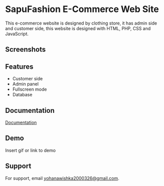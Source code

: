 
# SapuFashion E-Commerce Web Site

This e-commerce website is designed by clothing store, it has admin side and customer side, this website is designed with HTML, PHP, CSS and JavaScript.

## Screenshots




## Features

- Customer side
- Admin panel
- Fullscreen mode
- Database


## Documentation

[Documentation](https://linktodocumentation)


## Demo

Insert gif or link to demo


## Support

For support, email yohanawishka2000326@gmail.com.


